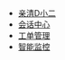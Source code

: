 * [亲清D小二](interaction/)
* [会话中心](interaction/backlog.md)
* [工单管理](interaction/chat-log.md)
* [智能监控](interaction/monitor.md)